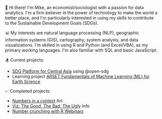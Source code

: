👋 Hi there! I'm Mike, an economist/sociologist with a passion for data analytics. I'm a firm believer in the power of technology to make the world a better place, and I'm particularly interested in using my skills to contribute to the Sustainable Development Goals (SDGs).

📊 My interests are natural language processing (NLP), geographic information systems (GIS), cartography, system analysis, and data visualizations. I'm skilled in using R and Python (and Excel/VBA), as my primary working languages. I'm also familiar with SQL and basic JavaScript.

🏂 Current projects:
- [SDG Platform for Central Asia](https://mikepeleah.github.io/CA-SDG-Platform/) using @open-sdg
- Learning project [ARSET Fundamentals of Machine Learning (ML) for Earth Science](https://github.com/MikePeleah/ARSET_ML_Fundamentals)

✅ Completed projects:
- [Numbers in a context](https://t.me/N_umero) Art
- [Viz: The Good, The Bad, The Ugly](https://t.me/viz_good_bad) Info
- [Number crunching with R Webinars](https://github.com/MikePeleah/Number-crunching-with-R)
